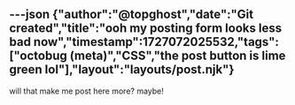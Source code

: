 ---json
{"author":"@topghost","date":"Git created","title":"ooh my posting form looks less bad now","timestamp":1727072025532,"tags":["octobug (meta)","CSS","the post button is lime green lol"],"layout":"layouts/post.njk"}
---
will that make me post here more? maybe!
